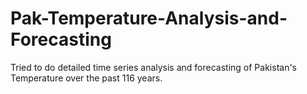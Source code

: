 # Pak-Temperature-Analysis-and-Forecasting
Tried to do detailed time series analysis and forecasting of Pakistan's Temperature over the past 116 years.
